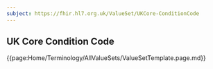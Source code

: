 ```yaml
---
subject: https://fhir.hl7.org.uk/ValueSet/UKCore-ConditionCode
---
```

## UK Core Condition Code

{{page:Home/Terminology/AllValueSets/ValueSetTemplate.page.md}}